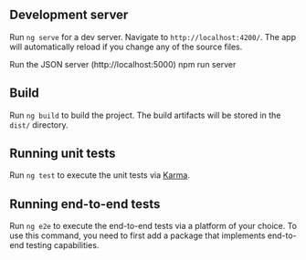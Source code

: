 
## Development server

Run `ng serve` for a dev server. Navigate to `http://localhost:4200/`. The app will automatically reload if you change any of the source files.

Run the JSON server (http://localhost:5000)
npm run server
## Build

Run `ng build` to build the project. The build artifacts will be stored in the `dist/` directory.

## Running unit tests

Run `ng test` to execute the unit tests via [Karma](https://karma-runner.github.io).

## Running end-to-end tests

Run `ng e2e` to execute the end-to-end tests via a platform of your choice. To use this command, you need to first add a package that implements end-to-end testing capabilities.